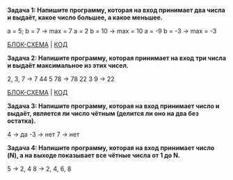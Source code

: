 **Задача 1: Напишите программу, которая на вход принимает два числа и выдаёт, какое число большее, а какое меньшее.**

a = 5; b = 7 -> max = 7
a = 2 b = 10 -> max = 10
a = -9 b = -3 -> max = -3

 [БЛОК-СХЕМА](hw_1_task_1/diagram.drawio.png) | [КОД](hw_1_task_1/Program.cs)

**Задача 2: Напишите программу, которая принимает на вход три числа и выдаёт максимальное из этих чисел.**

2, 3, 7 -> 7
44 5 78 -> 78
22 3 9 -> 22

 [БЛОК-СХЕМА](hw_1_task_2/diagram.drawio.png) | [КОД](hw_1_task_2/Program.cs)

**Задача 3: Напишите программу, которая на вход принимает число и выдаёт, является ли число чётным (делится ли оно на два без остатка).**

4 -> да
-3 -> нет
7 -> нет

**Задача 4: Напишите программу, которая на вход принимает число (N), а на выходе показывает все чётные числа от 1 до N.**

5 -> 2, 4
8 -> 2, 4, 6, 8